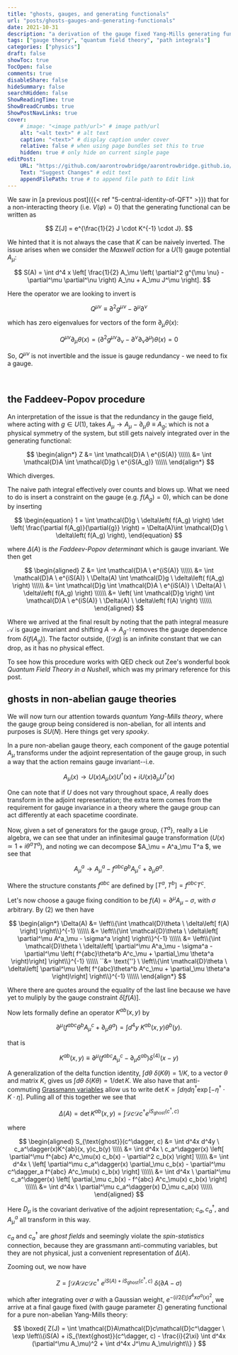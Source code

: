 ```yaml
---
title: "ghosts, gauges, and generating functionals"
url: "posts/ghosts-gauges-and-generating-functionals"
date: 2021-10-31 
description: "a derivation of the gauge fixed Yang-Mills generating functional, with ghosts"
tags: ["gauge theory", "quantum field theory", "path integrals"]
categories: ["physics"] 
draft: false
showToc: true
TocOpen: false 
comments: true 
disableShare: false
hideSummary: false 
searchHidden: false
ShowReadingTime: true
ShowBreadCrumbs: true
ShowPostNavLinks: true 
cover:
    # image: "<image path/url>" # image path/url
    alt: "<alt text>" # alt text
    caption: "<text>" # display caption under cover
    relative: false # when using page bundles set this to true
    hidden: true # only hide on current single page
editPost:
    URL: "https://github.com/aarontrowbridge/aarontrowbridge.github.io/content"
    Text: "Suggest Changes" # edit text
    appendFilePath: true # to append file path to Edit link
---
```



We saw in [a previous post]({{< ref "5-central-identity-of-QFT" >}}) that for a non-interacting theory (i.e. $V(\varphi) = 0$) that the generating functional can be written as 

$$
Z[J] = e^{\frac{1}{2} J \cdot K^{-1} \cdot J}.
$$

We hinted that it is not always the case that $K$ can be naively inverted. The issue arises when we consider the *Maxwell action* for a $U(1)$ gauge potential $A_\mu$:

$$
S(A) = \int d^4 x \left[ \frac{1}{2} A_\mu \left( \partial^2 g^{\mu \nu} - \partial^\mu \partial^\nu \right) A_\nu + A_\mu J^\mu \right].
$$

Here the operator we are looking to invert is 

$$
\begin{equation}
Q^{\mu \nu} \equiv \partial^2 g^{\mu \nu} - \partial^\mu \partial^\nu
\end{equation}
$$

which has zero eigenvalues for vectors of the form $\partial_\mu \theta(x)$: 

$$
Q^{\mu \nu} \partial_\mu \theta(x) = \left(\partial^2 g^{\mu \nu} \partial_\nu - \partial^\nu \partial_\nu \partial^\mu \right) \theta(x) = 0
$$ 

So, $Q^{\mu \nu}$ is not invertible and the issue is gauge redundancy - we need to fix a gauge.


<br>

## the Faddeev-Popov procedure

An interpretation of the issue is that the redundancy in the gauge field, where acting with $g \in U(1)$, takes $A_\mu \to A_\mu - \partial_\mu \theta \equiv A_g$; which is not a physical symmetry of the system, but still gets naively integrated over in the generating functional: 

$$
\begin{align*}
Z &= \int \mathcal{D}A \ e^{iS(A)} \\\\\\
&= \int \mathcal{D}A \int \mathcal{D}g \ e^{iS(A_g)} \\\\\\
\end{align*}
$$

Which diverges.

The naive path integral effectively over counts and blows up. What we need to do is insert a constraint on the gauge (e.g. $f(A_g) = 0$), which can be done by inserting 

$$
\begin{equation}
1 = \int \mathcal{D}g \ \delta\left( f(A_g) \right) \det \left( \frac{\partial f(A_g)}{\partial{g}} \right) = \Delta(A)\int \mathcal{D}g \ \delta\left( f(A_g) \right), 
\end{equation}
$$ 

where $\Delta(A)$ is *the Faddeev-Popov determinant* which is gauge invariant. We then get 

$$
\begin{aligned}
Z &= \int \mathcal{D}A \ e^{iS(A)} \\\\\\
&= \int \mathcal{D}A \ e^{iS(A)} \ \Delta(A) \int \mathcal{D}g  \ \delta\left( f(A_g) \right) \\\\\\
&= \int \mathcal{D}g \int \mathcal{D}A \ e^{iS(A)} \ \Delta(A) \ \delta\left( f(A_g) \right) \\\\\\
&= \left( \int \mathcal{D}g \right) \int \mathcal{D}A \ e^{iS(A)} \ \Delta(A) \ \delta\left( f(A) \right) \\\\\\
\end{aligned}
$$ 

Where we arrived at the final result by noting that the path integral measure $\mathcal{A}$ is gauge invariant and shifting $A \to A_{g^{-1}}$ removes the gauge dependence from $\delta(f(A_g))$. The factor outside, $\left( \int \mathcal{D}g \right)$ is an infinite constant that we can drop, as it has no physical effect. 


To see how this procedure works with QED check out Zee's wonderful book *Quantum Field Theory in a Nushell*, which was my primary reference for this post. 




## ghosts in non-abelian gauge theories

We will now turn our attention towards *quantum Yang-Mills theory*, where the gauge group being considered is non-abelian, for all intents and purposes is $SU(N)$.  Here things get very *spooky*.

In a pure non-abelian gauge theory, each component of the gauge potential $A_\mu$ transforms under the adjoint representation of the gauge group, in such a way that the action remains gauge invariant--i.e. 

$$
A_\mu(x) \to U(x)A_\mu(x)U^\dagger(x) + iU(x)\partial_\mu U^\dagger(x)
$$

One can note that if $U$ does not vary throughout space, $A$ really does transform in the adjoint representation; the extra term comes from the requirement for gauge invariance in a theory where the gauge group can act differently at each spacetime coordinate.

Now, given a set of generators for the gauge group, $\{T^a\}$, really a Lie algebra, we can see that under an infinitesimal gauge transformation ($U(x) \simeq 1 + i\theta^a T^a$), and noting we can decompose $A_\mu = A^a_\mu T^a $, we see that 

$$
A^a_\mu \to A^a_\mu - f^{abc}\theta^b A^c_\mu + \partial_\mu \theta^a. 
$$ 

Where the structure constants $f^{abc}$ are defined by $[T^a, T^b] = f^{abc}T^c$.

Let's now choose a gauge fixing condition to be $f(A) = \partial^\mu A_\mu - \sigma$, with $\sigma$ arbitrary. By (2) we then have

$$
\begin{align*}
\Delta(A) &= \left\\{\int \mathcal{D}\theta \ \delta\left[ f(A) \right] \right\\}^{-1} \\\\\\
&= \left\\{\int \mathcal{D}\theta \ \delta\left[ \partial^\mu A^a_\mu - \sigma^a \right] \right\\}^{-1} \\\\\\
&= \left\\{\int \mathcal{D}\theta \ \delta\left[ \partial^\mu A^a_\mu - \sigma^a - \partial^\mu \left( f^{abc}\theta^b A^c_\mu + \partial_\mu \theta^a \right)\right] \right\\}^{-1} \\\\\\
``&= \text{''} \ \left\\{\int \mathcal{D}\theta \ \delta\left[ \partial^\mu \left( f^{abc}\theta^b A^c_\mu + \partial_\mu \theta^a \right)\right] \right\\}^{-1} \\\\\\
\end{align*}
$$

Where there are quotes around the equality of the last line because we have yet to muliply by the gauge constraint $\delta[f(A)]$. 

Now lets formally define an operator $K^{ab}(x,y)$ by 

$$
\partial^\mu \left( f^{abc}\theta^b A^c_\mu + \partial_\mu \theta^a \right) = \int d^4y \ K^{ab}(x, y) \theta^b(y).
$$

that is

$$
K^{ab}(x,y) \equiv \partial^\mu \left( f^{abc} A^c_\mu - \partial_\mu \delta^{ab} \right) \delta^{(4)}(x - y)
$$

A generalization of the delta function identity, $\int d\theta \ \delta(K\theta) = 1/K$, to a vector $\theta$ and matrix $K$, gives us $\int d\theta \ \delta(K\theta) = 1 / \det K$.  We also have that anti-commuting [Grassmann variables](https://en.wikipedia.org/wiki/Grassmann_number#Integration) allow us to write $\det K = \int d\eta d\eta^\dagger \exp\left[-\eta^\dagger \cdot K \cdot \eta\right]$.  Pulling all of this together we see that

$$
\Delta(A) = \det K^{ab}(x,y) = \int \mathcal{D} c \mathcal{D} c^\dagger e^{i S_{\text{ghost}}(c^\dagger, c)} 
$$ 

where

$$
\begin{aligned}
S_{\text{ghost}}(c^\dagger, c) &= \int d^4x d^4y \ c_a^\dagger(x)K^{ab}(x, y)c_b(y) \\\\\
&= \int d^4x \ c_a^\dagger(x) \left[  \partial^\mu f^{abc} A^c_\mu(x) c_b(x) - \partial^2 c_b(x) \right] \\\\\\
&= \int d^4x \ \left[ \partial^\mu c_a^\dagger(x) \partial_\mu c_b(x) - \partial^\mu c^\dagger_a f^{abc} A^c_\mu(x) c_b(x) \right] \\\\\\
&= \int d^4x \ \partial^\mu c_a^\dagger(x) \left[ \partial_\mu c_b(x) - f^{abc} A^c_\mu(x) c_b(x) \right] \\\\\\
&= \int d^4x \ \partial^\mu c_a^\dagger(x) D_\mu c_a(x) \\\\\\
\end{aligned}
$$

Here $D_\mu$ is the covariant derivative of the adjoint representation;  $c_a, c_a^\dagger,$ and $A_\mu^a$ all transform in this way.  

$c_a$ and $c_a^\dagger$ are *ghost fields* and seemingly violate the *spin-statistics* connection, because they are grassmann anti-commuting variables, but they are not physical, just a convenient representation of $\Delta(A)$.  

Zooming out, we now have

$$
Z = \int \mathcal{D}A\mathcal{D}c\mathcal{D}c^\dagger \ e^{iS(A) + iS_{\text{ghost}}(c^\dagger, c)} \ \delta(\partial A - \sigma)
$$

which after integrating over $\sigma$ with a Gaussian weight, $e^{ -(i/2\xi) \int d^4x \sigma^a(x)^2}$, we arrive at a final gauge fixed (with gauge parameter $\xi$) generating functional for a pure non-abelian Yang-Mills theory:

$$
\boxed{
Z(J) = \int \mathcal{D}A\mathcal{D}c\mathcal{D}c^\dagger \ \exp \left\\{iS(A) + iS_{\text{ghost}}(c^\dagger, c) - \frac{i}{2\xi} \int d^4x (\partial^\mu A_\mu)^2 + \int d^4x J^\mu A_\mu\right\\}
}
$$